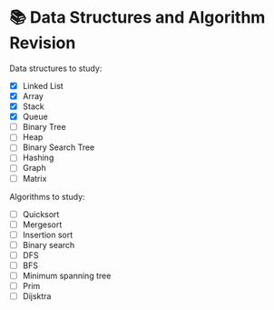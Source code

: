 # :books: Data Structures and Algorithm Revision 

Data structures to study:
- [x] Linked List
- [x] Array
- [x] Stack
- [x] Queue
- [ ] Binary Tree
- [ ] Heap
- [ ] Binary Search Tree
- [ ] Hashing
- [ ] Graph
- [ ] Matrix

Algorithms to study:
- [ ] Quicksort
- [ ] Mergesort
- [ ] Insertion sort
- [ ] Binary search
- [ ] DFS
- [ ] BFS
- [ ] Minimum spanning tree
- [ ] Prim
- [ ] Dijsktra